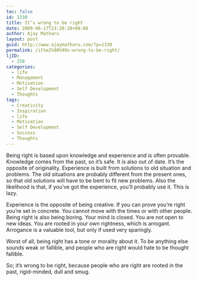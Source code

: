 ```yaml
---
toc: false
id: 1330
title: It’s wrong to be right
date: 2009-06-17T23:28:28+00:00
author: Ajay Matharu
layout: post
guid: http://www.ajaymatharu.com/?p=1330
permalink: /it%e2%80%99s-wrong-to-be-right/
ljID:
  - 258
categories:
  - life
  - Management
  - Motivation
  - Self Development
  - Thoughts
tags:
  - Creativity
  - Inspiration
  - life
  - Motivation
  - Self Development
  - Success
  - Thoughts
---
```

<p class="MsoNormal">
  Being right is based upon knowledge and experience and is often provable. Knowledge comes from the past, so it’s safe. It is also out of date. It’s the opposite of originality. Experience is built from solutions to old situation and problems. The old situations are probably different from the present ones, so that old solutions will have to be bent to fit new problems. Also the likelihood is that, if you’ve got the experience, you’ll probably use it. This is lazy.
</p>

<p class="MsoNormal">
  Experience is the opposite of being creative. If you can prove you’re right you’re set in concrete. You cannot move with the times or with other people. Being right is also being boring. Your mind is closed. You are not open to new ideas. You are rooted in your own rightness, which is arrogant. Arrogance is a valuable tool, but only if used very sparingly.
</p>

<p class="MsoNormal">
  Worst of all, being right has a tone or morality about it. To be anything else sounds weak or fallible, and people who are right would hate to be thought fallible.
</p>

<div style="padding: 0cm 0cm 1pt; border: medium medium 1pt none none solid -moz-use-text-color -moz-use-text-color windowtext;">
  <p class="MsoNormal" style="border: medium none; padding: 0cm;">
    So; it’s wrong to be right, because people who are right are rooted in the past, rigid-minded, dull and smug.
  </p>
</div>
